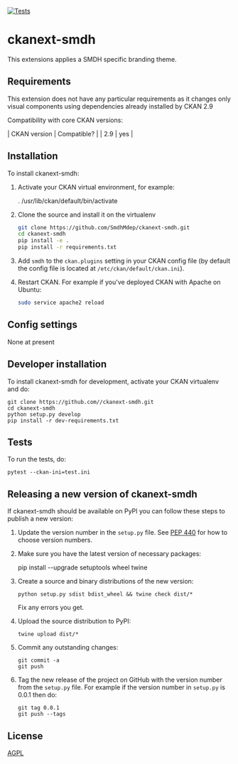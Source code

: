 [![Tests](https://github.com/SmdhMdep/ckanext-smdh/actions/workflows/test.yml/badge.svg?branch=main)](https://github.com/SmdhMdep/ckanext-smdh/actions/workflows/test.yml)

# ckanext-smdh

This extensions applies a SMDH specific branding theme. 


## Requirements

This extension does not have any particular requirements as it changes only visual components using dependencies already installed by CKAN 2.9

Compatibility with core CKAN versions:

| CKAN version    | Compatible?   |
| 2.9             | yes   |


## Installation

To install ckanext-smdh:

1. Activate your CKAN virtual environment, for example:

     . /usr/lib/ckan/default/bin/activate

2. Clone the source and install it on the virtualenv

    ```bash 
    git clone https://github.com/SmdhMdep/ckanext-smdh.git
    cd ckanext-smdh
    pip install -e .
    pip install -r requirements.txt
    ```

3. Add `smdh` to the `ckan.plugins` setting in your CKAN
   config file (by default the config file is located at
   `/etc/ckan/default/ckan.ini`).

4. Restart CKAN. For example if you've deployed CKAN with Apache on Ubuntu:

    ```bash
    sudo service apache2 reload
    ```


## Config settings

None at present


## Developer installation

To install ckanext-smdh for development, activate your CKAN virtualenv and
do:
    
    git clone https://github.com//ckanext-smdh.git
    cd ckanext-smdh
    python setup.py develop
    pip install -r dev-requirements.txt
    
## Tests

To run the tests, do:

    pytest --ckan-ini=test.ini

## Releasing a new version of ckanext-smdh

If ckanext-smdh should be available on PyPI you can follow these steps to publish a new version:

1. Update the version number in the `setup.py` file. See [PEP 440](http://legacy.python.org/dev/peps/pep-0440/#public-version-identifiers) for how to choose version numbers.

2. Make sure you have the latest version of necessary packages:
    
    pip install --upgrade setuptools wheel twine

3. Create a source and binary distributions of the new version:

       python setup.py sdist bdist_wheel && twine check dist/*

   Fix any errors you get.

4. Upload the source distribution to PyPI:

       twine upload dist/*

5. Commit any outstanding changes:

       git commit -a
       git push

6. Tag the new release of the project on GitHub with the version number from
   the `setup.py` file. For example if the version number in `setup.py` is
   0.0.1 then do:

       git tag 0.0.1
       git push --tags

## License

[AGPL](https://www.gnu.org/licenses/agpl-3.0.en.html)
